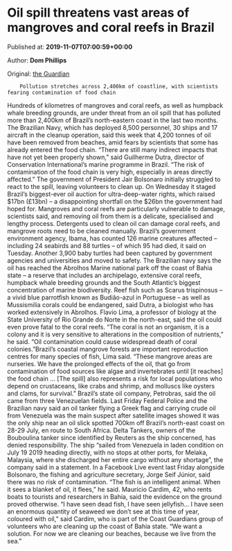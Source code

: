 
# Oil spill threatens vast areas of mangroves and coral reefs in Brazil

Published at: **2019-11-07T07:00:59+00:00**

Author: **Dom Phillips**

Original: [the Guardian](https://www.theguardian.com/environment/2019/nov/07/oil-spill-threatens-vast-areas-of-mangroves-and-coral-reefs-in-brazil)


        Pollution stretches across 2,400km of coastline, with scientists fearing contamination of food chain
      
Hundreds of kilometres of mangroves and coral reefs, as well as humpback whale breeding grounds, are under threat from an oil spill that has polluted more than 2,400km of Brazil’s north-eastern coast in the last two months.
The Brazilian Navy, which has deployed 8,500 personnel, 30 ships and 17 aircraft in the cleanup operation, said this week that 4,200 tonnes of oil have been removed from beaches, amid fears by scientists that some has already entered the food chain.
“There are still many indirect impacts that have not yet been properly shown,” said Guilherme Dutra, director of Conservation International’s marine programme in Brazil. “The risk of contamination of the food chain is very high, especially in areas directly affected.”
The government of President Jair Bolsonaro initially struggled to react to the spill, leaving volunteers to clean up. On Wednesday it staged Brazil’s biggest-ever oil auction for ultra-deep-water rights, which raised $17bn (£13bn) – a disappointing shortfall on the $26bn the government had hoped for.
Mangroves and coral reefs are particularly vulnerable to damage, scientists said, and removing oil from them is a delicate, specialised and lengthy process. Detergents used to clean oil can damage coral reefs, and mangrove roots need to be cleaned manually.
Brazil’s government environment agency, Ibama, has counted 126 marine creatures affected – including 24 seabirds and 88 turtles – of which 95 had died, it said on Tuesday. Another 3,900 baby turtles had been captured by government agencies and universities and moved to safety.
The Brazilian navy says the oil has reached the Abrolhos Marine national park off the coast of Bahia state – a reserve that includes an archipelago, extensive coral reefs, humpback whale breeding grounds and the South Atlantic’s biggest concentration of marine biodiversity.
Reef fish such as Scarus trispinosus – a vivid blue parrotfish known as Budião-azul in Portuguese – as well as Mussismilia corals could be endangered, said Dutra, a biologist who has worked extensively in Abrolhos.
Flavio Lima, a professor of biology at the State University of Rio Grande do Norte in the north-east, said the oil could even prove fatal to the coral reefs.
“The coral is not an organism, it is a colony and it is very sensitive to alterations in the composition of nutrients,” he said. “Oil contamination could cause widespread death of coral colonies.”Brazil’s coastal mangrove forests are important reproduction centres for many species of fish, Lima said.
“These mangrove areas are nurseries. We have the prolonged effects of the oil, that go from contamination of food sources like algae and invertebrates until [it reaches] the food chain … [The spill] also represents a risk for local populations who depend on crustaceans, like crabs and shrimp, and molluscs like oysters and clams, for survival.”
Brazil’s state oil company, Petrobras, said the oil came from three Venezuelan fields. Last Friday Federal Police and the Brazilian navy said an oil tanker flying a Greek flag and carrying crude oil from Venezuela was the main suspect after satellite images showed it was the only ship near an oil slick spotted 700km off Brazil’s north-east coast on 28-29 July, en route to South Africa.
Delta Tankers, owners of the Bouboulina tanker since identified by Reuters as the ship concerned, has denied responsibility. The ship “sailed from Venezuela in laden condition on July 19 2019 heading directly, with no stops at other ports, for Melaka, Malaysia, where she discharged her entire cargo without any shortage”, the company said in a statement.
In a Facebook Live event last Friday alongside Bolsonaro, the fishing and agriculture secretary, Jorge Seif Júnior, said there was no risk of contamination. “The fish is an intelligent animal. When it sees a blanket of oil, it flees,” he said.
Maurício Cardim, 42, who rents boats to tourists and researchers in Bahia, said the evidence on the ground proved otherwise.
“I have seen dead fish, I have seen jellyfish… I have seen an enormous quantity of seaweed we don’t see at this time of year, coloured with oil,” said Cardim, who is part of the Coast Guardians group of volunteers who are cleaning up the coast of Bahia state. “We want a solution. For now we are cleaning our beaches, because we live from the sea.”
